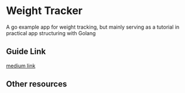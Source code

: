 # Weight Tracker

A go example app for weight tracking, but mainly serving as a tutorial in practical app structuring with Golang


## Guide Link
[medium link](https://levelup.gitconnected.com/a-practical-approach-to-structuring-go-applications-7f77d7f9c189)

## Other resources
